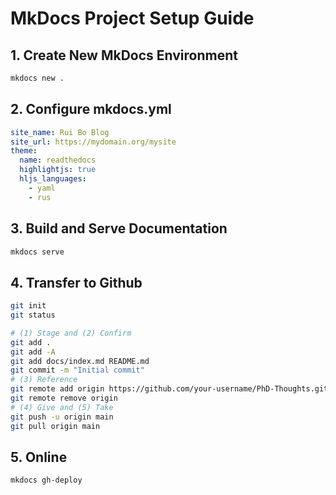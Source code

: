 # MkDocs Project Setup Guide

## 1. Create New MkDocs Environment
```bash
mkdocs new .
```
## 2. Configure mkdocs.yml
```yaml
site_name: Rui Bo Blog
site_url: https://mydomain.org/mysite
theme:
  name: readthedocs
  highlightjs: true
  hljs_languages:
    - yaml
    - rus
```
## 3. Build and Serve Documentation
```bash
mkdocs serve
```
## 4. Transfer to Github
```bash
git init
git status

# (1) Stage and (2) Confirm
git add .
git add -A
git add docs/index.md README.md
git commit -m "Initial commit"
# (3) Reference
git remote add origin https://github.com/your-username/PhD-Thoughts.git
git remote remove origin
# (4) Give and (5) Take
git push -u origin main
git pull origin main
```
## 5. Online
```bash
mkdocs gh-deploy
```